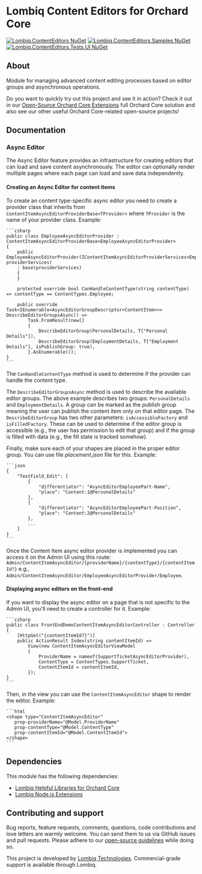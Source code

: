# Lombiq Content Editors for Orchard Core

[![Lombiq.ContentEditors NuGet](https://img.shields.io/nuget/v/Lombiq.ContentEditors?label=Lombiq.ContentEditors)](https://www.nuget.org/packages/Lombiq.ContentEditors/) [![Lombiq.ContentEditors.Samples NuGet](https://img.shields.io/nuget/v/Lombiq.ContentEditors.Samples?label=Lombiq.ContentEditors.Samples)](https://www.nuget.org/packages/Lombiq.ContentEditors.Samples/) [![Lombiq.ContentEditors.Tests.UI NuGet](https://img.shields.io/nuget/v/Lombiq.ContentEditors.Tests.UI?label=Lombiq.ContentEditors.Tests.UI)](https://www.nuget.org/packages/Lombiq.ContentEditors.Tests.UI/)

## About

Module for managing advanced content editing processes based on editor groups and asynchronous operations.

Do you want to quickly try out this project and see it in action? Check it out in our [Open-Source Orchard Core Extensions](https://github.com/Lombiq/Open-Source-Orchard-Core-Extensions) full Orchard Core solution and also see our other useful Orchard Core-related open-source projects!

## Documentation

### Async Editor

The Async Editor feature provides an infrastructure for creating editors that can load and save content asynchronously. The editor can optionally render multiple pages where each page can load and save data independently.

#### Creating an Async Editor for content items

To create an content type-specific async editor you need to create a provider class that inherits from `ContentItemAsyncEditorProviderBase<TProvider>` where `TProvider` is the name of your provider class. Example:

    ```csharp
    public class EmployeeAsyncEditorProvider : ContentItemAsyncEditorProviderBase<EmployeeAsyncEditorProvider>
    {
        public EmployeeAsyncEditorProvider(IContentItemAsyncEditorProviderServices<EmployeeAsyncEditorProvider> providerServices)
        : base(providerServices)
        {
        }

        protected override bool CanHandleContentType(string contentType) => contentType == ContentTypes.Employee;

        public override Task<IEnumerable<AsyncEditorGroupDescriptor<ContentItem>>> DescribeEditorGroupsAsync() =>
            Task.FromResult(new[]
            {
                DescribeEditorGroup(PersonalDetails, T["Personal Details"]),
                DescribeEditorGroup(EmploymentDetails, T["Employment Details"], isPublishGroup: true),
            }.AsEnumerable());
    }
    ```

The `CanHandleContentType` method is used to determine if the provider can handle the content type.

The `DescribeEditorGroupsAsync` method is used to describe the available editor groups. The above example describes two groups: `PersonalDetails` and `EmploymentDetails`. A group can be marked as the publish group meaning the user can publish the content item only on that editor page. The `DescribeEditorGroup` has two other parameters: `isAccessibleFactory` and `isFilledFactory`. These can be used to determine if the editor group is accessible (e.g., the user has permission to edit that group) and if the group is filled with data (e.g., the fill state is tracked somehow).

Finally, make sure each of your shapes are placed in the proper editor group. You can use file _placement.json_ file for this. Example:

    ```json
    {
        "TextField_Edit": [
            {
                "differentiator": "AsyncEditorEmployeePart-Name",
                "place": "Content:1@PersonalDetails"
            },
            {
                "differentiator": "AsyncEditorEmployeePart-Position",
                "place": "Content:2@PersonalDetails"
            },
            ...
        ]
    }
    ```

Once the Content Item async editor provider is implemented you can access it on the Admin UI using this route: `Admin/ContentItemAsyncEditor/{providerName}/{contentType}/{contentItemId?}` e.g., `Admin/ContentItemAsyncEditor/EmployeeAsyncEditorProvider/Employee`.

#### Displaying async editors on the front-end

If you want to display the async editor on a page that is not specific to the Admin UI, you'll need to create a controller for it. Example:

    ```csharp
    public class FrontEndDemoContentItemAsyncEditorController : Controller
    {
        [HttpGet("{contentItemId?}")]
        public ActionResult Index(string contentItemId) =>
            View(new ContentItemAsyncEditorViewModel
            {
                ProviderName = nameof(SupportTicketAsyncEditorProvider),
                ContentType = ContentTypes.SupportTicket,
                ContentItemId = contentItemId,
            });
    }
    ```

Then, in the view you can use the `ContentItemAsyncEditor` shape to render the editor. Example:

    ```html
    <shape type="ContentItemAsyncEditor"
       prop-providerName="@Model.ProviderName"
       prop-contentType="@Model.ContentType"
       prop-contentItemId="@Model.ContentItemId">
    </shape>
    ```

## Dependencies

This module has the following dependencies:

- [Lombiq Helpful Libraries for Orchard Core](https://github.com/Lombiq/Helpful-Libraries)
- [Lombiq Node.js Extensions](https://gihub.com/Lombiq/NodeJs-Extensions)

## Contributing and support

Bug reports, feature requests, comments, questions, code contributions and love letters are warmly welcome. You can send them to us via GitHub issues and pull requests. Please adhere to our [open-source guidelines](https://lombiq.com/open-source-guidelines) while doing so.

This project is developed by [Lombiq Technologies](https://lombiq.com/). Commercial-grade support is available through Lombiq.
